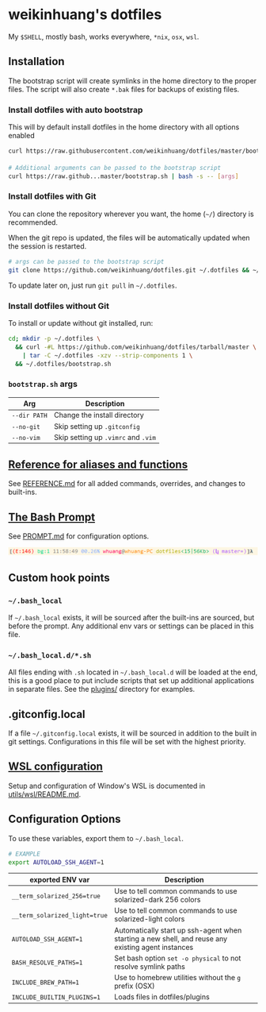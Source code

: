 # weikinhuang's dotfiles

My `$SHELL`, mostly bash, works everywhere, `*nix`, `osx`, `wsl`.

## Installation

The bootstrap script will create symlinks in the home directory to the proper files. The script will also create `*.bak` files for backups of existing files.

### Install dotfiles with auto bootstrap

This will by default install dotfiles in the home directory with all options enabled

```bash
curl https://raw.githubusercontent.com/weikinhuang/dotfiles/master/bootstrap.sh | bash

# Additional arguments can be passed to the bootstrap script
curl https://raw.github...master/bootstrap.sh | bash -s -- [args]
```

### Install dotfiles with Git

You can clone the repository wherever you want, the home (`~/`) directory is recommended.

When the git repo is updated, the files will be automatically updated when the session is restarted.

```bash
# args can be passed to the bootstrap script
git clone https://github.com/weikinhuang/dotfiles.git ~/.dotfiles && ~/.dotfiles/bootstrap.sh
```

To update later on, just run `git pull` in `~/.dotfiles`.

### Install dotfiles without Git

To install or update without git installed, run:

```bash
cd; mkdir -p ~/.dotfiles \
  && curl -#L https://github.com/weikinhuang/dotfiles/tarball/master \
    | tar -C ~/.dotfiles -xzv --strip-components 1 \
  && ~/.dotfiles/bootstrap.sh
```

### `bootstrap.sh` args

| Arg          | Description                         |
| ------------ | ----------------------------------- |
| `--dir PATH` | Change the install directory        |
| `--no-git`   | Skip setting up `.gitconfig`        |
| `--no-vim`   | Skip setting up `.vimrc` and `.vim` |

## [Reference for aliases and functions](REFERENCE.md)

See [REFERENCE.md](REFERENCE.md) for all added commands, overrides, and changes to built-ins.

## [The Bash Prompt](PROMPT.md)

See [PROMPT.md](PROMPT.md) for configuration options.

![Prompt example](./assets/prompt-example.png)

## Custom hook points

### `~/.bash_local`

If `~/.bash_local` exists, it will be sourced after the built-ins are sourced, but before the prompt. Any additional env vars or settings can be placed in this file.

### `~/.bash_local.d/*.sh`

All files ending with `.sh` located in `~/.bash_local.d` will be loaded at the end, this is a good place to put include scripts that set up additional applications in separate files. See the [plugins/](./plugins/) directory for examples.

## .gitconfig.local

If a file `~/.gitconfig.local` exists, it will be sourced in addition to the built in git settings. Configurations in this file will be set with the highest priority.

## [WSL configuration](utils/wsl/README.md)

Setup and configuration of Window's WSL is documented in [utils/wsl/README.md](utils/wsl/README.md).

## Configuration Options

To use these variables, export them to `~/.bash_local`.

```bash
# EXAMPLE
export AUTOLOAD_SSH_AGENT=1
```

| exported ENV var              | Description                                                                                        |
| ----------------------------- | -------------------------------------------------------------------------------------------------- |
| `__term_solarized_256=true`   | Use to tell common commands to use solarized-dark 256 colors                                       |
| `__term_solarized_light=true` | Use to tell common commands to use solarized-light colors                                          |
| `AUTOLOAD_SSH_AGENT=1`        | Automatically start up ssh-agent when starting a new shell, and reuse any existing agent instances |
| `BASH_RESOLVE_PATHS=1`        | Set bash option `set -o physical` to not resolve symlink paths                                     |
| `INCLUDE_BREW_PATH=1`         | Use to homebrew utilities without the `g` prefix (OSX)                                             |
| `INCLUDE_BUILTIN_PLUGINS=1`        | Loads files in dotfiles/plugins                                     |
